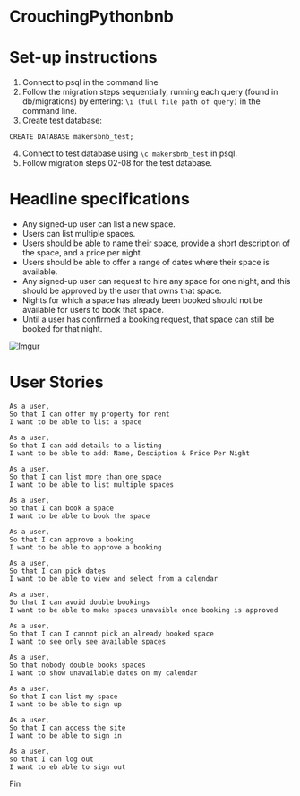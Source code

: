 # CrouchingPythonbnb

# Set-up instructions
1. Connect to psql in the command line
2. Follow the migration steps sequentially, running each query (found in db/migrations) by entering:  ```\i (full file path of query)``` in the command line.
3. Create test database:
```
CREATE DATABASE makersbnb_test;
```
4. Connect to test database using ```\c makersbnb_test``` in psql.
5. Follow migration steps 02-08 for the test database.

# Headline specifications
- Any signed-up user can list a new space.
- Users can list multiple spaces.
- Users should be able to name their space, provide a short description of the space, and a price per night.
- Users should be able to offer a range of dates where their space is available.
- Any signed-up user can request to hire any space for one night, and this should be approved by the user that owns that space.
- Nights for which a space has already been booked should not be available for users to book that space.
- Until a user has confirmed a booking request, that space can still be booked for that night.

![Imgur](https://i.imgur.com/hxT2G5Y.jpg)

# User Stories
```
As a user,
So that I can offer my property for rent
I want to be able to list a space
```

```
As a user,
So that I can add details to a listing
I want to be able to add: Name, Desciption & Price Per Night
```

```
As a user,
So that I can list more than one space
I want to be able to list multiple spaces
```

```
As a user,
So that I can book a space
I want to be able to book the space
```

```
As a user,
So that I can approve a booking
I want to be able to approve a booking
```

```
As a user,
So that I can pick dates
I want to be able to view and select from a calendar
```

```
As a user,
So that I can avoid double bookings
I want to be able to make spaces unavaible once booking is approved
```

```
As a user,
So that I can I cannot pick an already booked space
I want to see only see available spaces
```

```
As a user,
So that nobody double books spaces
I want to show unavailable dates on my calendar
```

```
As a user,
So that I can list my space
I want to be able to sign up
```

```
As a user,
So that I can access the site
I want to be able to sign in
```

```
As a user,
so that I can log out
I want to eb able to sign out
```

Fin
